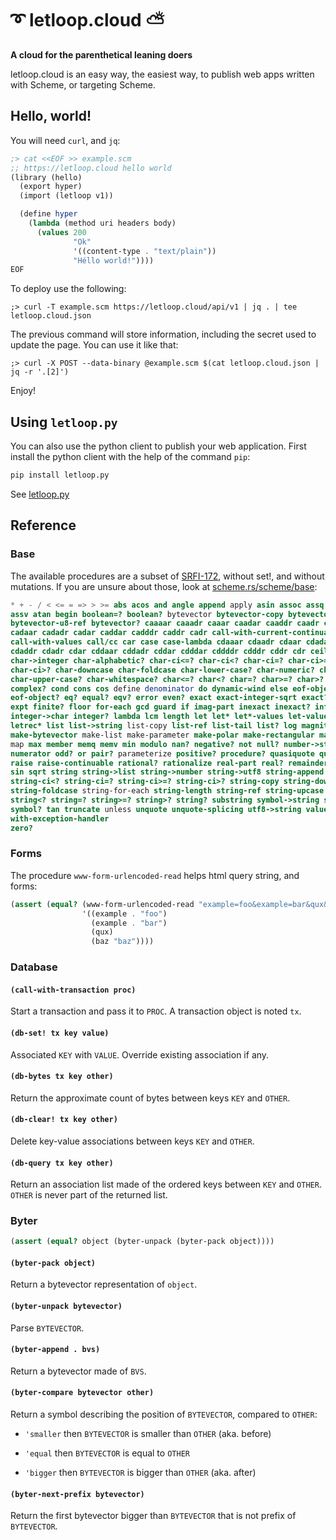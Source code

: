 # ➰ letloop.cloud ⛅

**A cloud for the parenthetical leaning doers**

letloop.cloud is an easy way, the easiest way, to publish web apps
written with Scheme, or targeting Scheme.

## Hello, world!

You will need `curl`, and `jq`:

```scheme
;> cat <<EOF >> example.scm
;; https://letloop.cloud hello world
(library (hello)
  (export hyper)
  (import (letloop v1))

  (define hyper
    (lambda (method uri headers body)
      (values 200
              "Ok"
              '((content-type . "text/plain"))
              "Héllo world!"))))
EOF
```

To deploy use the following:

```shell
;> curl -T example.scm https://letloop.cloud/api/v1 | jq . | tee letloop.cloud.json
```

The previous command will store information, including the secret used
to update the page. You can use it like that:

```shell
;> curl -X POST --data-binary @example.scm $(cat letloop.cloud.json | jq -r '.[2]')
```

Enjoy!

## Using `letloop.py`

You can also use the python client to publish your web
application. First install the python client with the help of the
command `pip`:

```sh
pip install letloop.py
```

See [letloop.py](https://pypi.org/project/letloop.py)

## Reference

### Base

The available procedures are a subset of
[SRFI-172](https://srfi.schemers.org/srfi-172/), without set!, and
without mutations. If you are unsure about those, look at
[scheme.rs/scheme/base](https://scheme.rs/scheme/base/#container):

```scheme
* + - / < <= = => > >= abs acos and angle append apply asin assoc assq
assv atan begin boolean=? boolean? bytevector bytevector-copy bytevector-length
bytevector-u8-ref bytevector? caaaar caaadr caaar caadar caaddr caadr caar
cadaar cadadr cadar caddar cadddr caddr cadr call-with-current-continuation
call-with-values call/cc car case case-lambda cdaaar cdaadr cdaar cdadar
cdaddr cdadr cdar cddaar cddadr cddar cdddar cddddr cdddr cddr cdr ceiling
char->integer char-alphabetic? char-ci<=? char-ci<? char-ci=? char-ci>=?
char-ci>? char-downcase char-foldcase char-lower-case? char-numeric? char-upcase
char-upper-case? char-whitespace? char<=? char<? char=? char>=? char>? char?
complex? cond cons cos define denominator do dynamic-wind else eof-object
eof-object? eq? equal? eqv? error even? exact exact-integer-sqrt exact? exp
expt finite? floor for-each gcd guard if imag-part inexact inexact? infinite?
integer->char integer? lambda lcm length let let* let*-values let-values letrec
letrec* list list->string list-copy list-ref list-tail list? log magnitude
make-bytevector make-list make-parameter make-polar make-rectangular make-string
map max member memq memv min modulo nan? negative? not null? number->string number?
numerator odd? or pair? parameterize positive? procedure? quasiquote quote quotient
raise raise-continuable rational? rationalize real-part real? remainder reverse round
sin sqrt string string->list string->number string->utf8 string-append string-ci<=?
string-ci<? string-ci=? string-ci>=? string-ci>? string-copy string-downcase
string-foldcase string-for-each string-length string-ref string-upcase string<=?
string<? string=? string>=? string>? string? substring symbol->string symbol=?
symbol? tan truncate unless unquote unquote-splicing utf8->string values when
with-exception-handler
zero?
```

### Forms

The procedure `www-form-urlencoded-read` helps html query string, and
forms:

```scheme
(assert (equal? (www-form-urlencoded-read "example=foo&example=bar&qux&baz=baz")
                '((example . "foo")
                  (example . "bar")
                  (qux)
                  (baz "baz"))))
```

### Database

#### `(call-with-transaction proc)`

Start a transaction and pass it to `PROC`. A transaction object is
noted `tx`.

#### `(db-set! tx key value)`

Associated `KEY` with `VALUE`. Override existing association if any.

#### `(db-bytes tx key other)`

Return the approximate count of bytes between keys `KEY` and `OTHER`.

#### `(db-clear! tx key other)`

Delete key-value associations between keys `KEY` and `OTHER`.

#### `(db-query tx key other)`

Return an association list made of the ordered keys between `KEY` and
`OTHER`. `OTHER` is never part of the returned list.

### Byter

```scheme
(assert (equal? object (byter-unpack (byter-pack object))))
```

#### `(byter-pack object)`

Return a bytevector representation of `object`.

#### `(byter-unpack bytevector)`

Parse `BYTEVECTOR`.

#### `(byter-append . bvs)`

Return a bytevector made of `BVS`.

#### `(byter-compare bytevector other)`

Return a symbol describing the position of `BYTEVECTOR`, compared to
`OTHER`:

- `'smaller` then `BYTEVECTOR` is smaller than `OTHER` (aka. before)

- `'equal` then `BYTEVECTOR` is equal to `OTHER`

- `'bigger` then `BYTEVECTOR` is bigger than `OTHER` (aka. after)

#### `(byter-next-prefix bytevector)`

Return the first bytevector bigger than `BYTEVECTOR` that is not
prefix of `BYTEVECTOR`.
